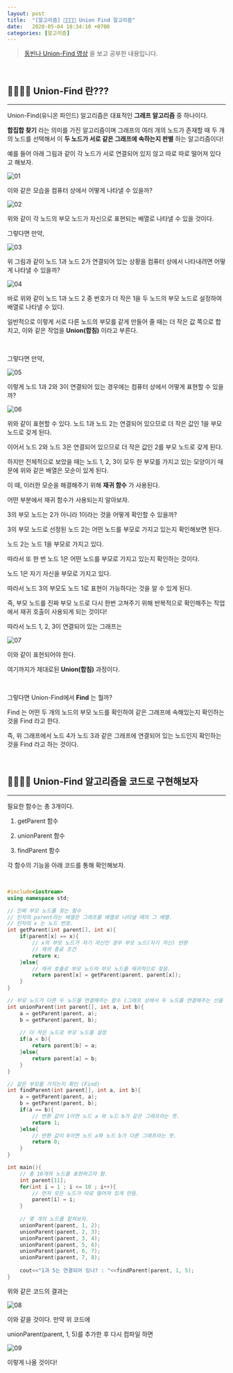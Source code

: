 ```yaml
---
layout: post
title:  "[알고리즘] 👩‍👩‍👦‍👦 Union Find 알고리즘"
date:   2020-05-04 18:34:10 +0700
categories: [알고리즘]
---
```


> [동빈나 Union-Find 영상](https://www.youtube.com/watch?v=AMByrd53PHM&list=PLRx0vPvlEmdDHxCvAQS1_6XV4deOwfVrz&index=18) 을 보고 공부한 내용입니다.

<br>

## 👩‍👩‍👦‍👦 Union-Find 란???
---

Union-Find(유니온 파인드) 알고리즘은 대표적인 __그래프 알고리즘__ 중 하나이다.

__합집합 찾기__ 라는 의미를 가진 알고리즘이며 그래프의 여러 개의 노드가 존재할 때 두 개의 노드를 선택해서 이 __두 노드가 서로 같은 그래프에 속하는지 판별__ 하는 알고리즘이다!

예를 들어 아래 그림과 같이 각 노드가 서로 연결되어 있지 않고 따로 따로 떨어져 있다고 해보자.

![01](https://user-images.githubusercontent.com/31889335/80918942-71b30f00-8da2-11ea-94e4-95cc16a47414.PNG)

이와 같은 모습을 컴퓨터 상에서 어떻게 나타낼 수 있을까?

![02](https://user-images.githubusercontent.com/31889335/80919039-cb1b3e00-8da2-11ea-9269-e1563365500a.PNG)

위와 같이 각 노드의 부모 노드가 자신으로 표현되는 배열로 나타낼 수 있을 것이다.

그렇다면 만약, 

![03](https://user-images.githubusercontent.com/31889335/80919066-f3a33800-8da2-11ea-932f-d38b49845561.PNG)

위 그림과 같이 노드 1과 노드 2가 연결되어 있는 상황을 컴퓨터 상에서 나타내려면 어떻게 나타낼 수 있을까?

![04](https://user-images.githubusercontent.com/31889335/80919118-4da3fd80-8da3-11ea-9b00-8303f15b92bd.PNG)

바로 위와 같이 노드 1과 노드 2 중 번호가 더 작은 1을 두 노드의 부모 노드로 설정하여 배열로 나타낼 수 있다.

일반적으로 이렇게 서로 다른 노드의 부모를 같게 만들어 줄 때는 더 작은 값 쪽으로 합치고, 이와 같은 작업을 __Union(합침)__ 이라고 부른다.

<br>

그렇다면 만약,

![05](https://user-images.githubusercontent.com/31889335/80919195-b9866600-8da3-11ea-8223-4c721df7445b.PNG)

이렇게 노드 1과 2와 3이 연결되어 있는 경우에는 컴퓨터 상에서 어떻게 표현할 수 있을까?

![06](https://user-images.githubusercontent.com/31889335/80919247-f2bed600-8da3-11ea-9134-e6f6aa68a9aa.PNG)

위와 같이 표현할 수 있다. 노드 1과 노드 2는 연결되어 있으므로 더 작은 값인 1을 부모 노드로 갖게 된다.

이어서 노드 2와 노드 3은 연결되어 있으므로 더 작은 값인 2를 부모 노드로 갖게 된다.

하지만 전체적으로 보았을 때는 노드 1, 2, 3이 모두 한 부모를 가지고 있는 모양이기 때문에 위와 같은 배열은 모순이 있게 된다.

이 때, 이러한 모순을 해결해주기 위해 __재귀 함수__ 가 사용된다.

어떤 부분에서 재귀 함수가 사용되는지 알아보자.

3의 부모 노드는 2가 아니라 1이라는 것을 어떻게 확인할 수 있을까?

3의 부모 노드로 선정된 노드 2는 어떤 노드를 부모로 가지고 있는지 확인해보면 된다.

노드 2는 노드 1을 부모로 가지고 있다.

따라서 또 한 번 노드 1은 어떤 노드를 부모로 가지고 있는지 확인하는 것이다.

노드 1은 자기 자신을 부모로 가지고 있다.

따라서 노드 3의 부모도 노드 1로 표현이 가능하다는 것을 알 수 있게 된다.

즉, 부모 노드를 진짜 부모 노드로 다시 한번 고쳐주기 위해 반복적으로 확인해주는 작업에서 재귀 호출이 사용되게 되는 것이다!

따라서 노드 1, 2, 3이 연결되어 있는 그래프는

![07](https://user-images.githubusercontent.com/31889335/80919394-b0e25f80-8da4-11ea-8965-7b369f345973.PNG)

이와 같이 표현되어야 한다.

여기까지가 제대로된 __Union(합침)__ 과정이다.

<br>

그렇다면 Union-Find에서 __Find__ 는 뭘까?

Find 는 어떤 두 개의 노드의 부모 노드를 확인하여 같은 그래프에 속해있는지 확인하는 것을 Find 라고 한다.

즉, 위 그래프에서 노드 4가 노드 3과 같은 그래프에 연결되어 있는 노드인지 확인하는 것을 Find 라고 하는 것이다.

<br>

## 👩‍👩‍👦‍👦 Union-Find 알고리즘을 코드로 구현해보자
---

필요한 함수는 총 3개이다.

1. getParent 함수

2. unionParent 함수

3. findParent 함수

각 함수의 기능을 아래 코드를 통해 확인해보자.

<br>

~~~c++
#include<iostream>
using namespace std;

// 진짜 부모 노드를 찾는 함수 
// 인자의 parent라는 배열은 그래프를 배열로 나타낼 때의 그 배열.
// 인자의 x 는 노드 번호.  
int getParent(int parent[], int x){
	if(parent[x] == x){
		// x의 부모 노드가 자기 자신인 경우 부모 노드(자기 자신) 반환 
		// 재귀 종료 조건 
		return x; 
	}else{
		// 재귀 호출로 부모 노드의 부모 노드를 재귀적으로 찾음.  
		return parent[x] = getParent(parent, parent[x]);
	}
}

// 부모 노드가 다른 두 노드를 연결해주는 함수 (그래프 상에서 두 노드를 연결해주는 선을 그어주는 함수)
int unionParent(int parent[], int a, int b){
	a = getParent(parent, a);
	b = getParent(parent, b);
	
	// 더 작은 노드로 부모 노드를 설정 	
	if(a < b){
		return parent[b] = a;
	}else{
		return parent[a] = b;
	}
} 

// 같은 부모를 가지는지 확인 (Find)
int findParent(int parent[], int a, int b){
	a = getParent(parent, a);
	b = getParent(parent, b);
	if(a == b){
		// 반환 값이 1이면 노드 a 와 노드 b가 같은 그래프라는 뜻. 
		return 1;
	}else{
		// 반환 값이 0이면 노드 a와 노드 b가 다른 그래프라는 뜻. 
		return 0;
	}
} 

int main(){
	// 총 10개의 노드를 표현하고자 함. 
	int parent[11]; 
	for(int i = 1 ; i <= 10 ; i++){
		// 먼저 모든 노드가 따로 떨어져 있게 만듬. 
		parent[i] = i; 
	}
	
	// 몇 개의 노드를 합쳐보자. 
	unionParent(parent, 1, 2); 
	unionParent(parent, 2, 3); 
	unionParent(parent, 3, 4); 
	unionParent(parent, 5, 6); 
	unionParent(parent, 6, 7); 
	unionParent(parent, 7, 8); 
	
	cout<<"1과 5는 연결되어 있나? : "<<findParent(parent, 1, 5);
}
~~~

위와 같은 코드의 결과는 


![08](https://user-images.githubusercontent.com/31889335/80920585-bb542780-8dab-11ea-9a20-c47667b7bb55.PNG)

이와 같을 것이다. 만약 위 코드에 

unionParent(parent, 1, 5)를 추가한 후 다시 컴파일 하면

![09](https://user-images.githubusercontent.com/31889335/80920610-dde64080-8dab-11ea-838d-d60c04cb0117.PNG)

이렇게 나올 것이다!

<br>